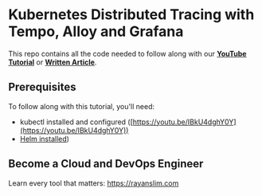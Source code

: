 # Kubernetes Distributed Tracing with Tempo, Alloy and Grafana

This repo contains all the code needed to follow along with our **[YouTube Tutorial](https://youtu.be/Br0HCHG5Mhc)** or **[Written Article](https://rayanslim.com/course/tempo-alloy-grafana-course/introduction)**.

## Prerequisites

To follow along with this tutorial, you'll need:

- kubectl installed and configured ([https://youtu.be/IBkU4dghY0Y](https://youtu.be/IBkU4dghY0Y))
- [Helm installed](https://rayanslim.com/course/prometheus-grafana-monitoring-course/helm-installation))

## Become a Cloud and DevOps Engineer

Learn every tool that matters: https://rayanslim.com
